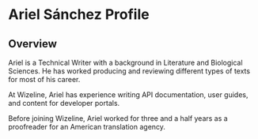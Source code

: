 # Ariel Sánchez Profile

## Overview
Ariel is a Technical Writer with a background in Literature and Biological Sciences. He has worked producing and reviewing different types of texts for most of his career. 

At Wizeline, Ariel has experience writing API documentation, user guides, and content for developer portals.

Before joining Wizeline, Ariel worked for three and a half years as a proofreader for an American translation agency.
